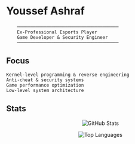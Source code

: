 # Youssef Ashraf

```
    ──────────────────────────────────────
    Ex-Professional Esports Player 
    Game Developer & Security Engineer
    ──────────────────────────────────────
```


## Focus
```
Kernel-level programming & reverse engineering
Anti-cheat & security systems
Game performance optimization
Low-level system architecture
```

## Stats

<div align="center">

![GitHub Stats](https://github-readme-stats.vercel.app/api?username=tripzcodes&show_icons=true&theme=dark&hide_border=true&bg_color=0d1117&title_color=c9d1d9&icon_color=58a6ff&text_color=c9d1d9)

![Top Languages](https://github-readme-stats.vercel.app/api/top-langs/?username=tripzcodes&layout=compact&theme=dark&hide_border=true&bg_color=0d1117&title_color=c9d1d9&text_color=c9d1d9)


</div>

